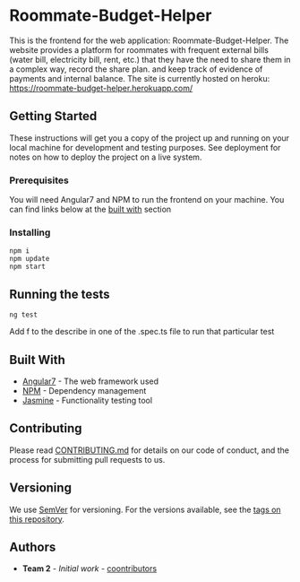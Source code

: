 # Roommate-Budget-Helper

This is the frontend for the web application: Roommate-Budget-Helper. The website provides a platform for roommates with frequent external bills (water bill, electricity bill, rent, etc.) that they have the need to share them in a complex way, record the share plan. and keep track of evidence of payments and internal balance. 
The site is currently hosted on heroku: https://roommate-budget-helper.herokuapp.com/

## Getting Started

These instructions will get you a copy of the project up and running on your local machine for development and testing purposes. See deployment for notes on how to deploy the project on a live system.

### Prerequisites

You will need Angular7 and NPM to run the frontend on your machine. You can find links below at the [built with](#built-with) section

### Installing

```
npm i
npm update
npm start
```

## Running the tests

```
ng test
```
Add f to the describe in one of the .spec.ts file to run that particular test

## Built With

* [Angular7](https://angular.io/) - The web framework used
* [NPM](https://www.npmjs.com/) - Dependency management
* [Jasmine](https://jasmine.github.io/) - Functionality testing tool

## Contributing

Please read [CONTRIBUTING.md](https://gist.github.com/PurpleBooth/b24679402957c63ec426) for details on our code of conduct, and the process for submitting pull requests to us.

## Versioning

We use [SemVer](http://semver.org/) for versioning. For the versions available, see the [tags on this repository](https://github.com/your/project/tags). 

## Authors

* **Team 2** - *Initial work* - [coontributors](https://github.com/Roommate-Budget-Helper/RBH-Frontend/graphs/contributors)
